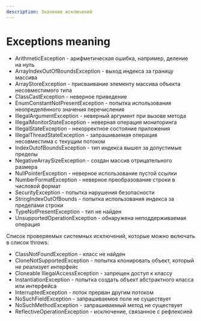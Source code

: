 ```yaml
---
description: Значение исключений
---
```


# Exceptions meaning

* ArithmeticException - арифметическая ошибка, например, деление на нуль
* ArrayIndexOutOfBoundsException - выход индекса за границу массива 
* ArrayStoreException - присваивание элементу массива объекта несовместимого типа
* ClassCastException - неверное приведение 
* EnumConstantNotPresentException - попытка использования неопределённого значения перечисления 
* IllegalArgumentException - неверный аргумент при вызове метода 
* IllegalMonitorStateException - неверная операция мониторинга 
* IllegalStateException - некорректное состояние приложения 
* IllegalThreadStateException - запрашиваемая операция несовместима с текущим потоком
* IndexOutofBoundsException - тип индекса вышел за допустимые пределы
* NegativeArraySizeException - создан массив отрицательного размера 
* NullPointerException - неверное использование пустой ссылки 
* NumberFormatException - неверное преобразование строки в числовой формат
* SecurityException - попытка нарушения безопасности 
* StringIndexOutOfBounds - попытка использования индекса за пределами строки
* TypeNotPresentException - тип не найден 
* UnsupportedOperationException - обнаружена неподдерживаемая операция 

Список проверяемых системных исключений, которые можно включать в список throws: 

* ClassNotFoundException - класс не найден 
* CloneNotSupportedException - попытка клонировать объект, который не реализует интерфейс
* Cloneable IllegalAccessException - запрещен доступ к классу 
* InstantiationException - попытка создать объект абстрактного класса или интерфейса
* InterruptedException - поток прерван другим потоком 
* NoSuchFieldException - запрашиваемое поле не существует 
* NoSuchMethodException - запрашиваемый метод не существует 
* ReflectiveOperationException - исключение, связанное с рефлексией

